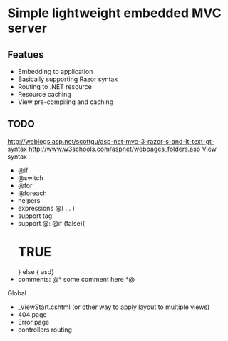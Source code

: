 # Simple lightweight embedded MVC server

## Featues
* Embedding to application
* Basically supporting Razor syntax
* Routing to .NET resource
* Resource caching
* View pre-compiling and caching


## TODO
http://weblogs.asp.net/scottgu/asp-net-mvc-3-razor-s-and-lt-text-gt-syntax
http://www.w3schools.com/aspnet/webpages_folders.asp
View syntax
* @if
* @switch
* @for
* @foreach
* helpers
* expressions @( ... )
* support <text> tag
* support @:
@if (false){ <h1>TRUE</h1> } else { <a>asd</a>}
* comments: @* some comment here *@

Global
* _ViewStart.cshtml (or other way to apply layout to multiple views)
* 404 page
* Error page
* controllers routing
